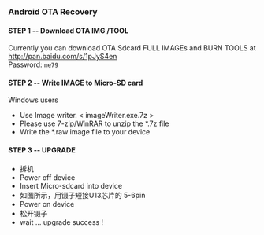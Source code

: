 ### Android OTA Recovery
	
#### STEP 1 -- Download OTA IMG /TOOL
Currently you can download OTA Sdcard FULL IMAGEs and BURN TOOLS at 
http://pan.baidu.com/s/1pJyS4en   
Password: `me79`
     
#### STEP 2 -- Write IMAGE to Micro-SD card

Windows users
* Use Image writer. < imageWriter.exe.7z >
* Please use 7-zip/WinRAR to unzip the *.7z file
* Write the *.raw image file to your device

#### STEP 3 -- UPGRADE
* 拆机
* Power off device
* Insert Micro-sdcard into device
* 如图所示，用镊子短接U13芯片的 5-6pin
* Power on device
* 松开镊子
* wait ... upgrade success !